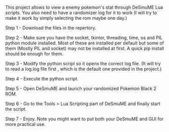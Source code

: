 This project allows to view a enemy pokemon's stat through DeSmuME Lua scripts. You also need to have a randomizer log for it to work (I will try to make it work by simply selecting the rom maybe one day.)

Step 1 - Download the files in the repertory.

Step 2 - Make sure you have the socket, tkinter, threading, time, os and PIL python module installed. Most of these are installed per default but some of them (Mostly PIL and socket) may not be installed at first. A quick pip install should be enough for them. 

Step 3 - Modify the python script so it opens the correct log file. (It will try to read a log.log file first , which is the default one provided in the project.)

Step 4 - Execute the python script.

Step 5 - Open DeSmuME and launch your randomized Pokemon Black 2 ROM.

Step 6 - Go to the Tools > Lua Scripting part of DeSmuME and finally start the script.

Step 7 - Enjoy. Note you might want to put both your DeSmuME and GUI for more practical use. 
